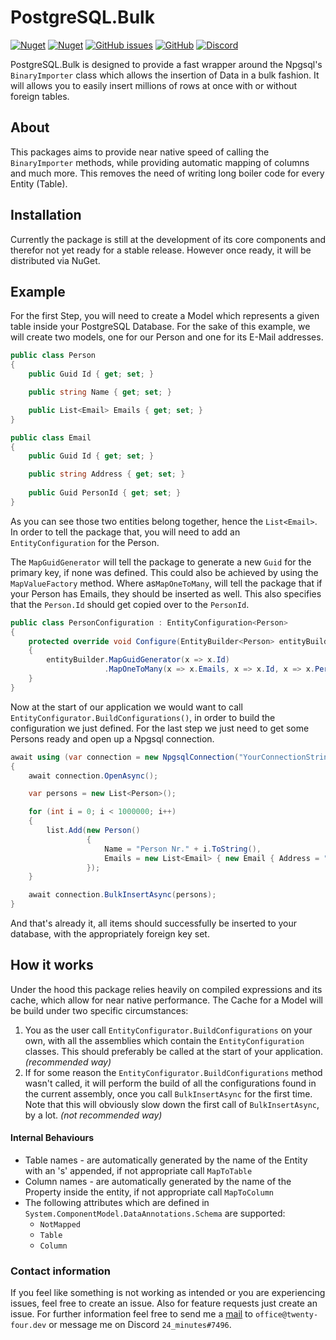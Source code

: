 # PostgreSQL.Bulk

<a href="https://www.nuget.org/packages/PostgreSQL.Bulk"><img alt="Nuget" src="https://img.shields.io/nuget/v/PostgreSQL.Bulk"></a> <a href="https://www.nuget.org/packages/PostgreSQL.Bulk"><img alt="Nuget" src="https://img.shields.io/nuget/dt/PostgreSQL.Bulk"></a> <a href="https://github.com/TwentyFourMinutes/PostgreSQL.Bulk/issues"><img alt="GitHub issues" src="https://img.shields.io/github/issues-raw/TwentyFourMinutes/PostgreSQL.Bulk"></a> <a href="https://github.com/TwentyFourMinutes/PostgreSQL.Bulk/blob/master/LICENSE"><img alt="GitHub" src="https://img.shields.io/github/license/TwentyFourMinutes/PostgreSQL.Bulk"></a> <a href="https://discordapp.com/invite/EYKxkce"><img alt="Discord" src="https://discordapp.com/api/guilds/275377268728135680/widget.png"></a>

PostgreSQL.Bulk is designed to provide a fast wrapper around the Npgsql's `BinaryImporter` class which allows the insertion of Data in a bulk  fashion. It will allows you to easily insert millions of rows at once with or without foreign tables.

## About

This packages aims to provide near native speed of calling the `BinaryImporter` methods, while providing automatic mapping of columns and much more. This removes the need of writing long boiler code for every Entity (Table).

## Installation

Currently the package is still at the development of its core components and therefor not yet ready for a stable release. However once ready, it will be distributed via NuGet.

## Example

For the first Step, you will need to create a Model which represents a given table inside your PostgreSQL Database. For the sake of this example, we will create two models, one for our Person and one for its E-Mail addresses.

```c#
public class Person
{
    public Guid Id { get; set; }

    public string Name { get; set; }

    public List<Email> Emails { get; set; }
}

public class Email
{
    public Guid Id { get; set; }

    public string Address { get; set; }
    
    public Guid PersonId { get; set; }
}
```

As you can see those two entities belong together, hence the `List<Email>`. In order to tell the package that, you will need to add an `EntityConfiguration` for the Person. 

The `MapGuidGenerator` will tell the package to generate a new `Guid` for the primary key, if none was defined. This could also be achieved by using the `MapValueFactory` method. Where as`MapOneToMany`, will tell the package that if your Person has Emails, they should be inserted as well. This also specifies that the `Person.Id` should get copied over to the `PersonId`. 

```c#
public class PersonConfiguration : EntityConfiguration<Person>
{
    protected override void Configure(EntityBuilder<Person> entityBuilder)
    {
        entityBuilder.MapGuidGenerator(x => x.Id)
            		 .MapOneToMany(x => x.Emails, x => x.Id, x => x.PersonId);
    }
}
```

Now at the start of our application we would want to call `EntityConfigurator.BuildConfigurations()`, in order to build the configuration we just defined.  For the last step we just need to get some Persons ready and open up a Npgsql connection.

```c#
await using (var connection = new NpgsqlConnection("YourConnectionString"))
{
    await connection.OpenAsync();

    var persons = new List<Person>();

    for (int i = 0; i < 1000000; i++)
    {
        list.Add(new Person()
                 {
                     Name = "Person Nr." + i.ToString(),
                     Emails = new List<Email> { new Email { Address = "person" + i.ToString() + "@example.com" } }
                 });
    }

    await connection.BulkInsertAsync(persons);
}
```

And that's already it, all items should successfully be inserted to your database, with the appropriately foreign key set.

## How it works

Under the hood this package relies heavily on compiled expressions and its cache, which allow for near native performance. 
The Cache for a Model will be build under two specific circumstances:

1. You as the user call `EntityConfigurator.BuildConfigurations` on your own, with all the assemblies which contain the `EntityConfiguration` classes. This should preferably be called at the start of your application. _(recommended way)_
2. If for some reason the `EntityConfigurator.BuildConfigurations` method wasn't called, it will perform the build of all the configurations found in the current assembly, once you call `BulkInsertAsync` for the first time. Note that this will obviously slow down the first call of `BulkInsertAsync`, by a lot. _(not recommended way)_

#### Internal Behaviours

- Table names - are automatically generated by the name of the Entity with an 's' appended, if not appropriate call `MapToTable` 
- Column names - are automatically generated by the name of the Property inside the entity, if not appropriate call `MapToColumn` 
- The following attributes which are defined in `System.ComponentModel.DataAnnotations.Schema` are supported:
  - `NotMapped`
  - `Table`
  - `Column`

### Contact information

If you feel like something is not working as intended or you are experiencing issues, feel free to create an issue. Also for feature requests just create an issue. For further information feel free to send me a [mail](mailto:office@twenty-four.dev) to `office@twenty-four.dev` or message me on Discord `24_minutes#7496`.